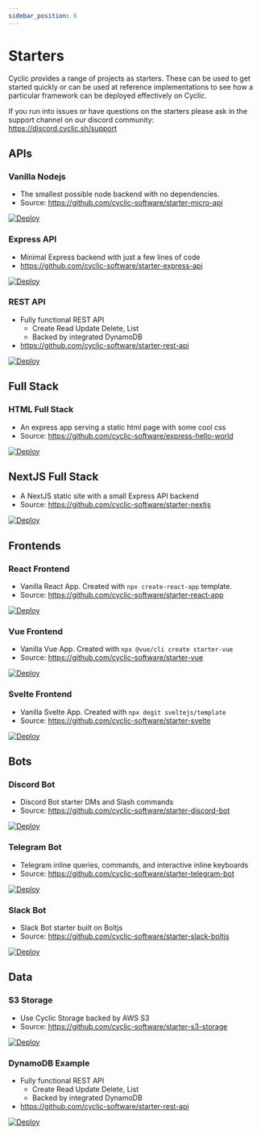 ```yaml
---
sidebar_position: 6
---
```


# Starters

Cyclic provides a range of projects as starters. These can be used to get started quickly or can be used at reference implementations to see how a particular framework can be deployed effectively on Cyclic.

If you run into issues or have questions on the starters please ask in the support channel on our discord community: https://discord.cyclic.sh/support

## APIs

### Vanilla Nodejs

- The smallest possible node backend with no dependencies.
- Source: https://github.com/cyclic-software/starter-micro-api

[![Deploy](/img/cyclic/deploy.svg)](https://app.cyclic.sh/api/app/deploy/cyclic-software/starter-micro-api)

### Express API

- Minimal Express backend with just a few lines of code
- https://github.com/cyclic-software/starter-express-api

[![Deploy](/img/cyclic/deploy.svg)](https://app.cyclic.sh/api/app/deploy/cyclic-software/starter-express-api)

### REST API

- Fully functional REST API
  - Create Read Update Delete, List
  - Backed by integrated DynamoDB
- https://github.com/cyclic-software/starter-rest-api

[![Deploy](/img/cyclic/deploy.svg)](https://app.cyclic.sh/api/app/deploy/cyclic-software/starter-rest-api)


## Full Stack

### HTML Full Stack

- An express app serving a static html page with some cool css
- Source: https://github.com/cyclic-software/express-hello-world

[![Deploy](/img/cyclic/deploy.svg)](https://app.cyclic.sh/api/app/deploy/cyclic-software/express-hello-world)

## NextJS Full Stack

- A NextJS static site with a small Express API backend
- Source: https://github.com/cyclic-software/starter-nextjs

[![Deploy](/img/cyclic/deploy.svg)](https://app.cyclic.sh/api/app/deploy/cyclic-software/starter-nextjs)


## Frontends

### React Frontend

- Vanilla React App. Created with `npx create-react-app` template.
- Source: https://github.com/cyclic-software/starter-react-app

[![Deploy](/img/cyclic/deploy.svg)](https://app.cyclic.sh/api/app/deploy/cyclic-software/starter-react-app)

### Vue Frontend

- Vanilla Vue App. Created with `npx @vue/cli create starter-vue`
- Source: https://github.com/cyclic-software/starter-vue

[![Deploy](/img/cyclic/deploy.svg)](https://app.cyclic.sh/api/app/deploy/cyclic-software/starter-vue)

### Svelte Frontend

- Vanilla Svelte App. Created with `npx degit sveltejs/template`
- Source: https://github.com/cyclic-software/starter-svelte

[![Deploy](/img/cyclic/deploy.svg)](https://app.cyclic.sh/api/app/deploy/cyclic-software/starter-svelte)

## Bots

### Discord Bot

- Discord Bot starter DMs and Slash commands
- Source: https://github.com/cyclic-software/starter-discord-bot

[![Deploy](/img/cyclic/deploy.svg)](https://app.cyclic.sh/api/app/deploy/cyclic-software/starter-discord-bot)

### Telegram Bot

- Telegram inline queries, commands, and interactive inline keyboards
- Source: https://github.com/cyclic-software/starter-telegram-bot

[![Deploy](/img/cyclic/deploy.svg)](https://app.cyclic.sh/api/app/deploy/cyclic-software/starter-telegram-bot)

### Slack Bot

- Slack Bot starter built on Boltjs
- Source: https://github.com/cyclic-software/starter-slack-boltjs

[![Deploy](/img/cyclic/deploy.svg)](https://app.cyclic.sh/api/app/deploy/cyclic-software/starter-slack-boltjs)


## Data

### S3 Storage

- Use Cyclic Storage backed by AWS S3
- Source: https://github.com/cyclic-software/starter-s3-storage

[![Deploy](/img/cyclic/deploy.svg)](https://app.cyclic.sh/api/app/deploy/cyclic-software/starter-s3-storage)

### DynamoDB Example

- Fully functional REST API
  - Create Read Update Delete, List
  - Backed by integrated DynamoDB
- https://github.com/cyclic-software/starter-rest-api

[![Deploy](/img/cyclic/deploy.svg)](https://app.cyclic.sh/api/app/deploy/cyclic-software/starter-rest-api)

